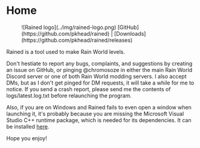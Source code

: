 # Home
<figure markdown="span">
    ![Rained logo](../img/rained-logo.png)
    [GitHub](https://github.com/pkhead/rained) | [Downloads](https://github.com/pkhead/rained/releases)
</figure>

Rained is a tool used to make Rain World levels.

Don't hestiate to report any bugs, complaints, and suggestions by creating an issue on GitHub, or pinging @chromosoze in either the main Rain World Discord server or one of both Rain World modding servers. I also accept DMs, but as I don't get pinged for DM requests, it will take a while for me to notice. If you send a crash report, please send me the contents of logs/latest.log.txt before relaunching the program.

Also, if you are on Windows and Rained fails to even open a window when launching it, it's probably because you are missing the Microsoft Visual Studio C++ runtime package, which is needed for its dependencies. It can be installed [here](https://aka.ms/vs/17/release/vc_redist.x64.exe).

Hope you enjoy!